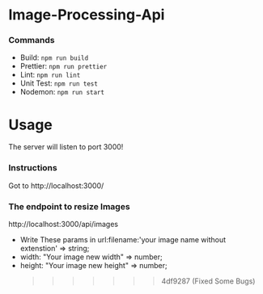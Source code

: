 # Image-Processing-Api

### Commands

- Build: `npm run build  `
- Prettier: `npm run prettier `
- Lint: `npm run lint  `
- Unit Test: `npm run test  `
- Nodemon: `npm run start  `

# Usage

The server will listen to port 3000!

### Instructions

Got to http://localhost:3000/

### The endpoint to resize Images

http://localhost:3000/api/images

- Write These params in url:filename:'your image name without extenstion' => string; <br>
- width: "Your image new width" => number; <br>
- height: "Your image new height" => number; <br>
  > > > > > > > 4df9287 (Fixed Some Bugs)
